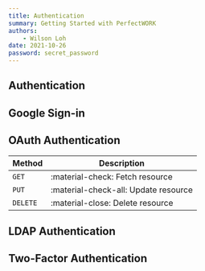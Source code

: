 ```yaml
---
title: Authentication
summary: Getting Started with PerfectWORK
authors:
    - Wilson Loh
date: 2021-10-26
password: secret_password
---
```


## Authentication

## Google Sign-in

## OAuth Authentication

| Method      | Description                          |
| ----------- | ------------------------------------ |
| `GET`       | :material-check:     Fetch resource  |
| `PUT`       | :material-check-all: Update resource |
| `DELETE`    | :material-close:     Delete resource |


## LDAP Authentication

## Two-Factor Authentication
